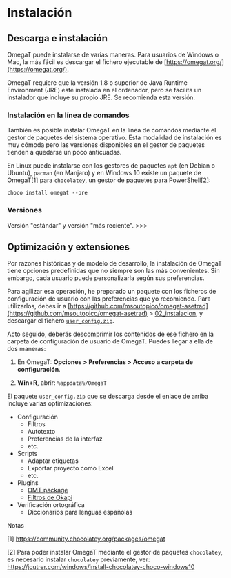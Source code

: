 # Instalación

## Descarga e instalación

OmegaT puede instalarse de varias maneras. Para usuarios de Windows o Mac, la más fácil es descargar el fichero ejecutable de [https://omegat.org/](https://omegat.org/).

OmegaT requiere que la versión 1.8 o superior de Java Runtime Environment (JRE) esté instalada en el ordenador, pero se facilita un instalador que incluye su propio JRE. Se recomienda esta versión.

### Instalación en la línea de comandos

También es posible instalar OmegaT en la línea de comandos mediante el gestor de paquetes del sistema operativo. Esta modalidad de instalación es muy cómoda pero las versiones disponibles en el gestor de paquetes tienden a quedarse un poco anticuadas.

En Linux puede instalarse con los gestores de paquetes `apt` (en Debian o Ubuntu), `pacman` (en Manjaro) y en Windows 10 existe un paquete de OmegaT[1] para `chocolatey`, un gestor de paquetes para PowerShell[2]:

```
choco install omegat --pre
```



### Versiones

Versión "estándar" y versión "más reciente". >>>


## Optimización y extensiones

Por razones históricas y de modelo de desarrollo, la instalación de OmegaT tiene opciones predefinidas que no siempre son las más convenientes. Sin embargo, cada usuario puede personalizarla según sus preferencias.

Para agilizar esa operación, he preparado un paquete con los ficheros de configuración de usuario con las preferencias que yo recomiendo. Para utilizarlos, debes ir a [https://github.com/msoutopico/omegat-asetrad](https://github.com/msoutopico/omegat-asetrad) > [02_instalacion](https://github.com/msoutopico/omegat-asetrad/tree/main/02_instalacion), y descargar el fichero [`user_config.zip`](https://github.com/msoutopico/omegat-asetrad/raw/main/02_instalacion/user_config.zip).

Acto seguido, deberás descomprimir los contenidos de ese fichero en la carpeta de configuración de usuario de OmegaT. Puedes llegar a ella de dos maneras:

1. En OmegaT: **Opciones > Preferencias > Acceso a carpeta de configuración**.

2. **Win+R**, abrir: `%appdata%/OmegaT`

El paquete `user_config.zip` que se descarga desde el enlace de arriba incluye varias optimizaciones:

* Configuración
  * Filtros
  * Autotexto
  * Preferencias de la interfaz
  * etc.
* Scripts
  * Adaptar etiquetas
  * Exportar proyecto como Excel
  * etc.
* Plugins
  * [OMT package](https://github.com/briacp/plugin-omt-package/releases/)
  * [Filtros de Okapi](https://bintray.com/okapi/Distribution/OmegaT_Plugin)
* Verificación ortográfica
   * Diccionarios para lenguas españolas

Notas

[1] https://community.chocolatey.org/packages/omegat

[2] Para poder instalar OmegaT mediante el gestor de paquetes `chocolatey`, es necesario instalar `chocolatey` previamente, ver: https://jcutrer.com/windows/install-chocolatey-choco-windows10
